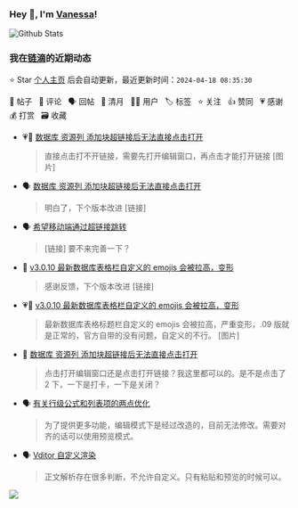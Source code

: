 ### Hey 👋, I'm [Vanessa](http://vanessa.b3log.org/)!

![Github Stats](https://github-readme-stats.vercel.app/api?username=Vanessa219&show_icons=true)

<!--events start -->

### 我在[链滴](https://ld246.com)的近期动态

⭐️ Star [个人主页](https://github.com/Vanessa219/Vanessa219) 后会自动更新，最近更新时间：`2024-04-18 08:35:30`

📝 帖子 &nbsp; 💬 评论 &nbsp; 🗣 回帖 &nbsp; 🌙 清月 &nbsp; 👨‍💻 用户 &nbsp; 🏷️ 标签 &nbsp; ⭐️ 关注 &nbsp; 👍 赞同 &nbsp; 💗 感谢 &nbsp; 💰 打赏 &nbsp; 🗃 收藏

* 💗💬 [数据库 资源列 添加块超链接后无法直接点击打开](https://ld246.com/article/1713316215184/comment/1713326353100#comments)

  > 直接点击打不开链接，需要先打开编辑窗口，再点击才能打开链接 [图片]
* 🗣 [数据库 资源列 添加块超链接后无法直接点击打开](https://ld246.com/article/1713316215184/comment/1713326353100#comments)

  > 明白了，下个版本改进 [链接]
* 🗣 [希望移动端通过超链接跳转](https://ld246.com/article/1713336388981/comment/1713347069187#comments)

  > [链接] 要不来完善一下？
* 💬 [v3.0.10 最新数据库表格栏自定义的 emojis 会被拉高，变形](https://ld246.com/article/1713282319762/comment/1713324628709#comments)

  > 感谢反馈，下个版本改进 [链接]
* 💗📝 [v3.0.10 最新数据库表格栏自定义的 emojis 会被拉高，变形](https://ld246.com/article/1713282319762)

  > 最新数据库表格标题栏自定义的 emojis 会被拉高，严重变形，.09 版就是正常的，官方自带的没有问题，自定义的不行。 [图片]
* 💬 [数据库 资源列 添加块超链接后无法直接点击打开](https://ld246.com/article/1713316215184/comment/1713324112362#comments)

  > 点击打开编辑窗口还是点击打开链接？我这里都可以的。是不是点击了 2 下，一下是打卡，一下是关闭？
* 🗣 [有关行级公式和列表项的两点优化](https://ld246.com/article/1698203343559/comment/1713185564804#comments)

  > 为了提供更多功能，编辑模式下是经过改造的，目前无法修改。需要对齐的话可以使用预览模式。
* 🗣 [Vditor 自定义渲染](https://ld246.com/article/1588412297062/comment/1713102675149#comments)

  > 正文解析存在很多判断，不允许自定义。只有粘贴和预览的时候可以。


<!--events end -->

<a title="Hits" target="_blank" href="https://github.com/Vanessa219/Vanessa219"><img src="https://hits.b3log.org/Vanessa219/Vanessa219.svg"></a>
